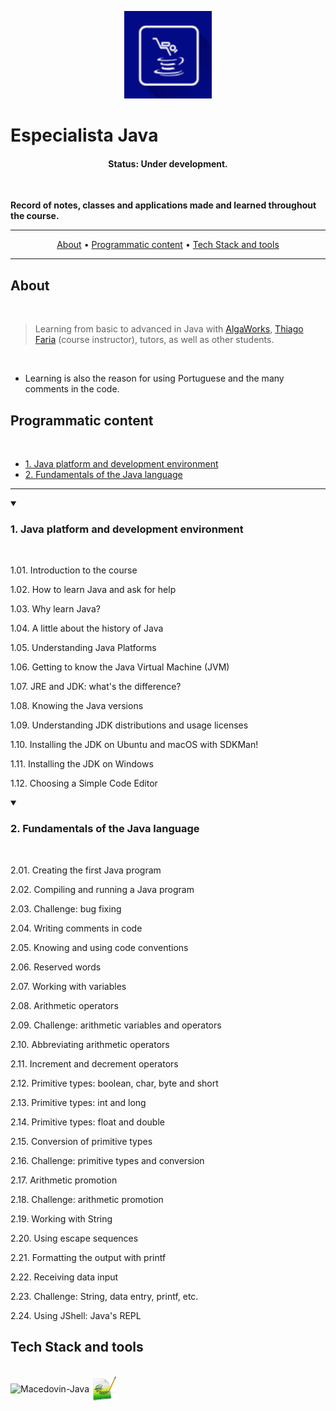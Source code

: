 <p align="center">
  <img src="./README-assets/Especialista-java_icon.png" width="140px" alt="AlgaWorks' Java Specialist course icon"/>
</p>

# Especialista Java 

<h4 align="center"> 
	 Status: Under development.
</h4>

<br/>

**Record of notes, classes and applications made and learned throughout the course.**

---

<p align="center">
  <a href="#about">About</a> •
  <a href="#programmatic-content">Programmatic content</a> •
  <!--<a href="#preview">Preview</a> • -->
  <a href="#tech-stack-and-tools">Tech Stack and tools</a> <!-- •
  <a href="#publication">Publication</a> •
  <a href="#author">Author</a>--> 
</p>

---

## About
<br/>

> Learning from basic to advanced in Java with [AlgaWorks](https://github.com/algaworks), [Thiago Faria](https://github.com/thiagofa) (course instructor), tutors, as well as other students.
<br/>

- Learning is also the reason for using Portuguese and the many comments in the code.

## Programmatic content
<br/>

- [1. Java platform and development environment](#1-java-platform-and-development-environment)
- [2. Fundamentals of the Java language](#2-fundamentals-of-the-java-language)

---

<details open>
<summary>

### 1. Java platform and development environment

</summary>
<br/>

1.01. Introduction to the course

1.02. How to learn Java and ask for help

1.03. Why learn Java?

1.04. A little about the history of Java

1.05. Understanding Java Platforms

1.06. Getting to know the Java Virtual Machine (JVM)

1.07. JRE and JDK: what's the difference?

1.08. Knowing the Java versions

1.09. Understanding JDK distributions and usage licenses

1.10. Installing the JDK on Ubuntu and macOS with SDKMan!

1.11. Installing the JDK on Windows

1.12. Choosing a Simple Code Editor

</details>

<details open>
<summary>

### 2. Fundamentals of the Java language

</summary>
<br/>

2.01. Creating the first Java program

2.02. Compiling and running a Java program

2.03. Challenge: bug fixing

2.04. Writing comments in code

2.05. Knowing and using code conventions

2.06. Reserved words

2.07. Working with variables

2.08. Arithmetic operators

2.09. Challenge: arithmetic variables and operators

2.10. Abbreviating arithmetic operators

2.11. Increment and decrement operators

2.12. Primitive types: boolean, char, byte and short

2.13. Primitive types: int and long

2.14. Primitive types: float and double

2.15. Conversion of primitive types

2.16. Challenge: primitive types and conversion

2.17. Arithmetic promotion

2.18. Challenge: arithmetic promotion

2.19. Working with String

2.20. Using escape sequences

2.21. Formatting the output with printf

2.22. Receiving data input

2.23. Challenge: String, data entry, printf, etc.

2.24. Using JShell: Java's REPL

</details>

## Tech Stack and tools

<div style="display: inline_block"><br>
    <img align="center" alt="Macedovin-Java" height="40" width="40" src="https://cdn.jsdelivr.net/gh/devicons/devicon/icons/java/java-original-wordmark.svg" />
    <img align="center" alt="Macedovin-Notepad_plus_plus" height="40" width="40" src="./README-assets/Notepad_plus_plus-icon.png"/>
</div>
